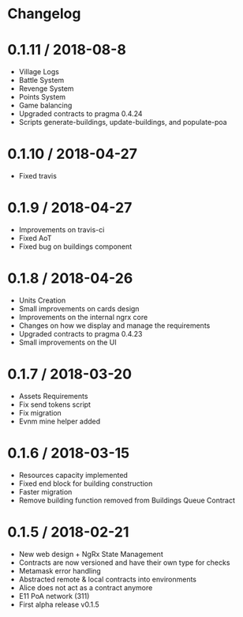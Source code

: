 # Changelog

0.1.11 / 2018-08-8
==================

  * Village Logs
  * Battle System
  * Revenge System
  * Points System
  * Game balancing
  * Upgraded contracts to pragma 0.4.24
  * Scripts generate-buildings, update-buildings, and populate-poa

0.1.10 / 2018-04-27
==================

  * Fixed travis

0.1.9 / 2018-04-27
==================

  * Improvements on travis-ci
  * Fixed AoT
  * Fixed bug on buildings component

0.1.8 / 2018-04-26
==================

  * Units Creation
  * Small improvements on cards design
  * Improvements on the internal ngrx core
  * Changes on how we display and manage the requirements
  * Upgraded contracts to pragma 0.4.23
  * Small improvements on the UI

0.1.7 / 2018-03-20
==================

  * Assets Requirements
  * Fix send tokens script
  * Fix migration
  * Evnm mine helper added

0.1.6 / 2018-03-15
==================

  * Resources capacity implemented
  * Fixed end block for building construction
  * Faster migration
  * Remove building function removed from Buildings Queue Contract

0.1.5 / 2018-02-21
==================

  * New web design + NgRx State Management
  * Contracts are now versioned and have their own type for checks
  * Metamask error handling
  * Abstracted remote & local contracts into environments
  * Alice does not act as a contract anymore
  * E11 PoA network (311)
  * First alpha release v0.1.5
